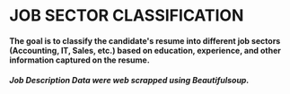 # JOB SECTOR CLASSIFICATION

#### The goal is to classify the  candidate's resume into different job sectors (Accounting, IT, Sales, etc.) based on education, experience, and other information captured on the resume.
##### Job Description Data were web scrapped using Beautifulsoup.
